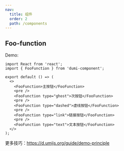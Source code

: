 ```yaml
---
nav:
  title: 组件
  order: 2
  path: /components
---
```


## Foo-function

Demo:

```tsx
import React from 'react';
import { FooFunction } from 'dumi-component';

export default () => (
  <>
    <FooFunction>主按钮</FooFunction>
    <pre />
    <FooFunction type="ghost">次按钮</FooFunction>
    <pre />
    <FooFunction type="dashed">虚线按钮</FooFunction>
    <pre />
    <FooFunction type="link">链接按钮</FooFunction>
    <pre />
    <FooFunction type="text">文本按钮</FooFunction>
  </>
);
```

更多技巧：https://d.umijs.org/guide/demo-principle
